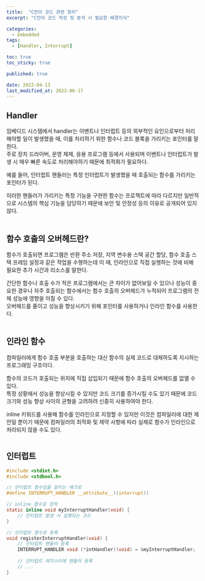 ```yaml
---
title:  "C언어 코드 관련 정리"
excerpt: "C언어 코드 작성 및 분석 시 필요한 배경지식"

categories:
  - Embedded
tags:
  - [Handler, Interrupt]

toc: true
toc_sticky: true

published: true

date: 2022-04-13
last_modified_at: 2023-06-17
---
```


## Handler  
임베디드 시스템에서 handler는 이벤트나 인터럽트 등의 외부적인 요인으로부터 처리해야할 일이 발생했을 때, 이를 처리하기 위한 함수나 코드 블록을 가리키는 포인터를 말한다.  
주로 장치 드라이버, 운영 체제, 응용 프로그램 등에서 사용되며 이벤트나 인터럽트가 발생 시 매우 빠른 속도로 처리해야하기 때문에 최적화가 필요하다.  
  
예를 들어, 인터럽트 핸들러는 특정 인터럽트가 발생했을 때 호출되는 함수를 가리키는 포인터가 된다.  
  
이러한 핸들러가 가리키는 특정 기능을 구현한 함수는 프로젝트에 따라 다르지만 일반적으로 시스템의 핵심 기능을 담당하기 때문에 보안 및 안정성 등의 이유로 공개되어 있지 않다.  
<br>  

## 함수 호출의 오버헤드란?  
함수가 호출되면 프로그램은 반환 주소 저장, 지역 변수용 스택 공간 할당, 함수 호출 스택 프레임 설정과 같은 작업을 수행하는데 이 때, 인라인으로 직접 실행하는 것에 비해 필요한 추가 시간과 리소스를 말한다.  
  
간단한 함수나 호출 수가 적은 프로그램에서는 큰 차이가 없어보일 수 있으나 성능이 중요한 경우나 자주 호출되는 함수에서는 함수 호출의 오버헤드가 누적되어 프로그램의 전체 성능에 영향을 미칠 수 있다.  
오버헤드를 줄이고 성능을 향상시키기 위해 포인터를 사용하거나 인라인 함수를 사용한다.  
<br>  

## 인라인 함수  
컴파일러에게 함수 호출 부분을 호출하는 대신 함수의 실제 코드로 대체하도록 지시하는 프로그래밍 구조이다.  
  
함수의 코드가 호출되는 위치에 직접 삽입되기 때문에 함수 호출의 오버헤드를 없앨 수 있다.  
특정 상황에서 성능을 향상시킬 수 있지만 코드 크기를 증가시킬 수도 있기 때문에 코드 크기와 성능 향상 사이의 균형을 고려하려 신중히 사용하여야 한다.  
  
inline 키워드를 사용해 함수를 인라인으로 지정할 수 있지만 이것은 컴파일러에 대한 제안일 뿐이기 때문에 컴파일러의 최적화 및 제약 사항에 따라 실제로 함수가 인라인으로 처리되지 않을 수도 있다. 
```c  

```  
  
## 인터럽트  
```c  
#include <stdint.h>
#include <stdbool.h>

// 인터럽트 함수임을 알리는 매크로
#define INTERRUPT_HANDLER __attribute__((interrupt))

// inline 함수로 정의
static inline void myInterruptHandler(void) {
    // 인터럽트 발생 시 실행되는 코드
}

// 인터럽트 함수로 등록
void registerInterruptHandler(void) {
    // 인터럽트 핸들러 등록
    INTERRUPT_HANDLER void (*intHandler)(void) = &myInterruptHandler;
    
    // 인터럽트 레지스터에 핸들러 등록
    // ...
}
```  
